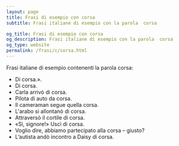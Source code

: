 ```yaml
---
layout: page
title: Frasi di esempio con corsa 
subtitle: Frasi italiane di esempio con la parola  corsa

og_title: Frasi di esempio con corsa 
og_description: Frasi italiane di esempio con la parola  corsa
og_type: website
permalink: /frasi/c/corsa.html
---
```


Frasi italiane di esempio contenenti la parola corsa:


- Di corsa.».
- Di corsa.
- Carla arrivò di corsa.
- Pilota di auto da corsa.
- Il cameraman segue quella corsa.
- L'arabo si allontanò di corsa.
- Attraversò il cortile di corsa.
- «Sì, signore!» Uscì di corsa.
- Voglio dire, abbiamo partecipato alla corsa – giusto?
- L’autista andò incontro a Daisy di corsa.

